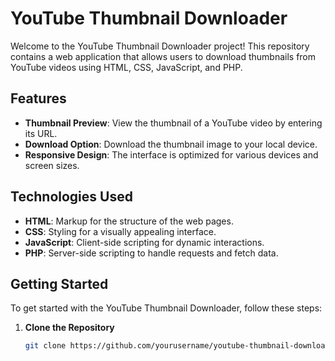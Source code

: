 # YouTube Thumbnail Downloader

Welcome to the YouTube Thumbnail Downloader project! This repository contains a web application that allows users to download thumbnails from YouTube videos using HTML, CSS, JavaScript, and PHP.

## Features

- **Thumbnail Preview**: View the thumbnail of a YouTube video by entering its URL.
- **Download Option**: Download the thumbnail image to your local device.
- **Responsive Design**: The interface is optimized for various devices and screen sizes.

## Technologies Used

- **HTML**: Markup for the structure of the web pages.
- **CSS**: Styling for a visually appealing interface.
- **JavaScript**: Client-side scripting for dynamic interactions.
- **PHP**: Server-side scripting to handle requests and fetch data.

## Getting Started

To get started with the YouTube Thumbnail Downloader, follow these steps:

1. **Clone the Repository**

   ```bash
   git clone https://github.com/yourusername/youtube-thumbnail-downloader.git
